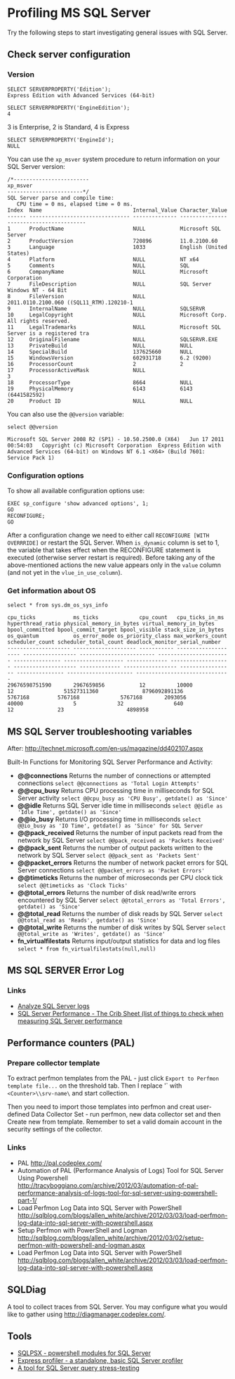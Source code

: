 
Profiling MS SQL Server
=======================

Try the following steps to start investigating general issues with SQL Server.

Check server configuration
--------------------------

### Version

    SELECT SERVERPROPERTY('Edition');
    Express Edition with Advanced Services (64-bit)

    SELECT SERVERPROPERTY('EngineEdition');
    4

3 is Enterprise, 2 is Standard, 4 is Express

    SELECT SERVERPROPERTY('EngineId');
    NULL

You can use the `xp_msver` system procedure to return information on your SQL Server version:

    /*------------------------
    xp_msver
    ------------------------*/
    SQL Server parse and compile time:
       CPU time = 0 ms, elapsed time = 0 ms.
    Index  Name                             Internal_Value Character_Value
    ------ -------------------------------- -------------- ----------------------------------------
    1      ProductName                      NULL           Microsoft SQL Server
    2      ProductVersion                   720896         11.0.2100.60
    3      Language                         1033           English (United States)
    4      Platform                         NULL           NT x64
    5      Comments                         NULL           SQL
    6      CompanyName                      NULL           Microsoft Corporation
    7      FileDescription                  NULL           SQL Server Windows NT - 64 Bit
    8      FileVersion                      NULL           2011.0110.2100.060 ((SQL11_RTM).120210-1
    9      InternalName                     NULL           SQLSERVR
    10     LegalCopyright                   NULL           Microsoft Corp. All rights reserved.
    11     LegalTrademarks                  NULL           Microsoft SQL Server is a registered tra
    12     OriginalFilename                 NULL           SQLSERVR.EXE
    13     PrivateBuild                     NULL           NULL
    14     SpecialBuild                     137625660      NULL
    15     WindowsVersion                   602931718      6.2 (9200)
    16     ProcessorCount                   2              2
    17     ProcessorActiveMask              NULL                          3
    18     ProcessorType                    8664           NULL
    19     PhysicalMemory                   6143           6143 (6441582592)
    20     Product ID                       NULL           NULL

You can also use the `@@version` variable:

    select @@version

    Microsoft SQL Server 2008 R2 (SP1) - 10.50.2500.0 (X64)   Jun 17 2011 00:54:03   Copyright (c) Microsoft Corporation  Express Edition with Advanced Services (64-bit) on Windows NT 6.1 <X64> (Build 7601: Service Pack 1)

### Configuration options

To show all available configuration options use:

    EXEC sp_configure 'show advanced options', 1;
    GO
    RECONFIGURE;
    GO

After a configuration change we need to either call `RECONFIGURE [WITH OVERRRIDE]` or restart the SQL Server. When `is_dynamic` column is set to 1, the variable that takes effect when the RECONFIGURE statement is executed (otherwise server restart is required). Before taking any of the above-mentioned actions the new value appears only in the `value` column (and not yet in the `vlue_in_use_column`).

### Get information about OS

    select * from sys.dm_os_sys_info

    cpu_ticks            ms_ticks             cpu_count   cpu_ticks_in_ms      hyperthread_ratio physical_memory_in_bytes virtual_memory_in_bytes bpool_committed bpool_commit_target bpool_visible stack_size_in_bytes os_quantum           os_error_mode os_priority_class max_workers_count scheduler_count scheduler_total_count deadlock_monitor_serial_number
    -------------------- -------------------- ----------- -------------------- ----------------- ------------------------ ----------------------- --------------- ------------------- ------------- ------------------- -------------------- ------------- ----------------- ----------------- --------------- --------------------- ------------------------------
    29676598751590       2967659856           12          10000                12                51527311360              8796092891136           5767168         5767168             5767168       2093056             40000                5             32                640               12              23                    4898958


MS SQL Server troubleshooting variables
----------------------------------------

After: <http://technet.microsoft.com/en-us/magazine/dd402107.aspx>

Built-In Functions for Monitoring SQL Server Performance and Activity:

- **@@connections** Returns the number of connections or attempted connections `select @@connections as 'Total Login Attempts'`
- **@@cpu_busy** Returns CPU processing time in milliseconds for SQL Server activity `select @@cpu_busy as 'CPU Busy', getdate() as 'Since'`
- **@@idle** Returns SQL Server idle time in milliseconds `select @@idle as 'Idle Time', getdate() as 'Since'`
- **@@io_busy** Returns I/O processing time in milliseconds `select @@io_busy as 'IO Time', getdate() as 'Since' for SQL Server`
- **@@pack_received** Returns the number of input packets read from the network by SQL Server `select @@pack_received as 'Packets Received'`
- **@@pack_sent** Returns the number of output packets written to the network by SQL Server `select @@pack_sent as 'Packets Sent'`
- **@@packet_errors** Returns the number of network packet errors for SQL Server connections `select @@packet_errors as 'Packet Errors'`
- **@@timeticks** Returns the number of microseconds per CPU clock tick `select @@timeticks as 'Clock Ticks'`
- **@@total_errors** Returns the number of disk read/write errors encountered by SQL Server `select @@total_errors as 'Total Errors', getdate() as 'Since'`
- **@@total_read** Returns the number of disk reads by SQL Server `select @@total_read as 'Reads', getdate() as 'Since'`
- **@@total_write** Returns the number of disk writes by SQL Server `select @@total_write as 'Writes', getdate() as 'Since'`
- **fn_virtualfilestats** Returns input/output statistics for data and log files `select * from fn_virtualfilestats(null,null)`

MS SQL SERVER Error Log
-----------------------

### Links ###

- [Analyze SQL Server logs](http://www.karaszi.com/SQLServer/util_analyze_sql_server_logs.asp)
- [SQL Server Performance - The Crib Sheet (list of things to check when measuring SQL Server performance](https://www.simple-talk.com/sql/performance/sql-server-performance-crib-sheet)

Performance counters (PAL)
--------------------------

### Prepare collector template ###

To extract perfmon templates from the PAL - just click `Export to Perfmon template file...` on the threshold tab. Then I replace '<Counter>\` with `<Counter>\\srv-name\` and start collection.

Then you need to import those templates into perfmon and creat user-defined Data Collector Set - run perfmon, new data collector set and then Create new from template. Remember to set a valid domain account in the security settings of the collector.

### Links ###

- PAL <http://pal.codeplex.com/>
- Automation of PAL (Performance Analysis of Logs) Tool for SQL Server Using Powershell
  <http://tracyboggiano.com/archive/2012/03/automation-of-pal-performance-analysis-of-logs-tool-for-sql-server-using-powershell-part-1/>
- Load Perfmon Log Data into SQL Server with PowerShell
  <http://sqlblog.com/blogs/allen_white/archive/2012/03/03/load-perfmon-log-data-into-sql-server-with-powershell.aspx>
- Setup Perfmon with PowerShell and Logman
  <http://sqlblog.com/blogs/allen_white/archive/2012/03/02/setup-perfmon-with-powershell-and-logman.aspx>
- Load Perfmon Log Data into SQL Server with PowerShell
  <http://sqlblog.com/blogs/allen_white/archive/2012/03/03/load-perfmon-log-data-into-sql-server-with-powershell.aspx>

SQLDiag
-------

A tool to collect traces from SQL Server. You may configure what you would like to gather using <http://diagmanager.codeplex.com/>.

Tools
-----

- [SQLPSX - powershell modules for SQL Server](http://sqlpsx.codeplex.com/)
- [Express profiler - a standalone, basic SQL Server profiler](https://expressprofiler.codeplex.com/)
- [A tool for SQL Server query stress-testing](http://www.datamanipulation.net/sqlquerystress/)

